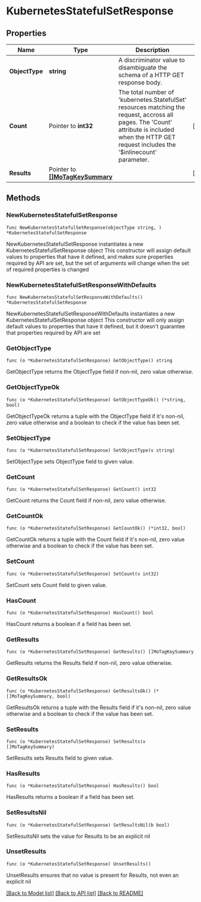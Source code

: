 # KubernetesStatefulSetResponse

## Properties

Name | Type | Description | Notes
------------ | ------------- | ------------- | -------------
**ObjectType** | **string** | A discriminator value to disambiguate the schema of a HTTP GET response body. | 
**Count** | Pointer to **int32** | The total number of &#39;kubernetes.StatefulSet&#39; resources matching the request, accross all pages. The &#39;Count&#39; attribute is included when the HTTP GET request includes the &#39;$inlinecount&#39; parameter. | [optional] 
**Results** | Pointer to [**[]MoTagKeySummary**](MoTagKeySummary.md) |  | [optional] 

## Methods

### NewKubernetesStatefulSetResponse

`func NewKubernetesStatefulSetResponse(objectType string, ) *KubernetesStatefulSetResponse`

NewKubernetesStatefulSetResponse instantiates a new KubernetesStatefulSetResponse object
This constructor will assign default values to properties that have it defined,
and makes sure properties required by API are set, but the set of arguments
will change when the set of required properties is changed

### NewKubernetesStatefulSetResponseWithDefaults

`func NewKubernetesStatefulSetResponseWithDefaults() *KubernetesStatefulSetResponse`

NewKubernetesStatefulSetResponseWithDefaults instantiates a new KubernetesStatefulSetResponse object
This constructor will only assign default values to properties that have it defined,
but it doesn't guarantee that properties required by API are set

### GetObjectType

`func (o *KubernetesStatefulSetResponse) GetObjectType() string`

GetObjectType returns the ObjectType field if non-nil, zero value otherwise.

### GetObjectTypeOk

`func (o *KubernetesStatefulSetResponse) GetObjectTypeOk() (*string, bool)`

GetObjectTypeOk returns a tuple with the ObjectType field if it's non-nil, zero value otherwise
and a boolean to check if the value has been set.

### SetObjectType

`func (o *KubernetesStatefulSetResponse) SetObjectType(v string)`

SetObjectType sets ObjectType field to given value.


### GetCount

`func (o *KubernetesStatefulSetResponse) GetCount() int32`

GetCount returns the Count field if non-nil, zero value otherwise.

### GetCountOk

`func (o *KubernetesStatefulSetResponse) GetCountOk() (*int32, bool)`

GetCountOk returns a tuple with the Count field if it's non-nil, zero value otherwise
and a boolean to check if the value has been set.

### SetCount

`func (o *KubernetesStatefulSetResponse) SetCount(v int32)`

SetCount sets Count field to given value.

### HasCount

`func (o *KubernetesStatefulSetResponse) HasCount() bool`

HasCount returns a boolean if a field has been set.

### GetResults

`func (o *KubernetesStatefulSetResponse) GetResults() []MoTagKeySummary`

GetResults returns the Results field if non-nil, zero value otherwise.

### GetResultsOk

`func (o *KubernetesStatefulSetResponse) GetResultsOk() (*[]MoTagKeySummary, bool)`

GetResultsOk returns a tuple with the Results field if it's non-nil, zero value otherwise
and a boolean to check if the value has been set.

### SetResults

`func (o *KubernetesStatefulSetResponse) SetResults(v []MoTagKeySummary)`

SetResults sets Results field to given value.

### HasResults

`func (o *KubernetesStatefulSetResponse) HasResults() bool`

HasResults returns a boolean if a field has been set.

### SetResultsNil

`func (o *KubernetesStatefulSetResponse) SetResultsNil(b bool)`

 SetResultsNil sets the value for Results to be an explicit nil

### UnsetResults
`func (o *KubernetesStatefulSetResponse) UnsetResults()`

UnsetResults ensures that no value is present for Results, not even an explicit nil

[[Back to Model list]](../README.md#documentation-for-models) [[Back to API list]](../README.md#documentation-for-api-endpoints) [[Back to README]](../README.md)


